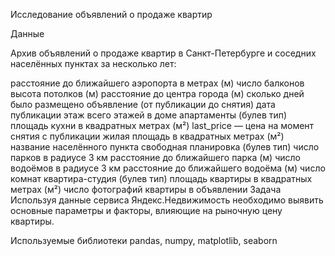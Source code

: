 Исследование объявлений о продаже квартир

Данные

Архив объявлений о продаже квартир в Санкт-Петербурге и соседних населённых пунктах за несколько лет:

расстояние до ближайшего аэропорта в метрах (м)
число балконов
высота потолков (м)
расстояние до центра города (м)
сколько дней было размещено объявление (от публикации до снятия)
дата публикации
этаж
всего этажей в доме
апартаменты (булев тип)
площадь кухни в квадратных метрах (м²) last_price — цена на момент снятия с публикации
жилая площадь в квадратных метрах (м²)
название населённого пункта
свободная планировка (булев тип)
число парков в радиусе 3 км
расстояние до ближайшего парка (м)
число водоёмов в радиусе 3 км
расстояние до ближайшего водоёма (м)
число комнат
квартира-студия (булев тип)
площадь квартиры в квадратных метрах (м²)
число фотографий квартиры в объявлении
Задача
Используя данные сервиса Яндекс.Недвижимость необходимо выявить основные параметры и факторы, влияющие на рыночную цену квартиры.

Используемые библиотеки
pandas, numpy, matplotlib, seaborn
